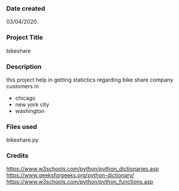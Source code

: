 ### Date created
03/04/2020.

### Project Title
bikeshare

### Description
this project help in getting statictics regarding bike share company customers in
- chicago
- new york city 
- washington


### Files used
bikeshare.py

### Credits
https://www.w3schools.com/python/python_dictionaries.asp
https://www.geeksforgeeks.org/python-dictionary/
https://www.w3schools.com/python/python_functions.asp
